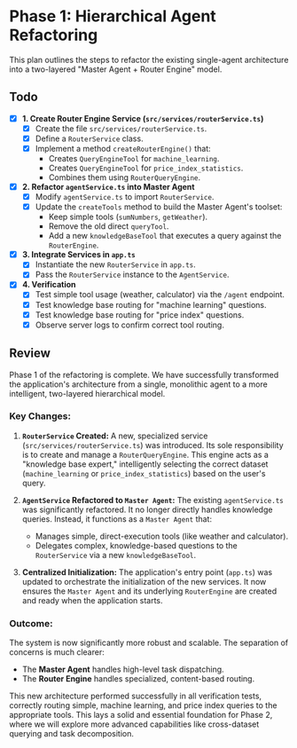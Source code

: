 # Phase 1: Hierarchical Agent Refactoring

This plan outlines the steps to refactor the existing single-agent architecture into a two-layered "Master Agent + Router Engine" model.

## Todo

- [x] **1. Create Router Engine Service (`src/services/routerService.ts`)**
    - [x] Create the file `src/services/routerService.ts`.
    - [x] Define a `RouterService` class.
    - [x] Implement a method `createRouterEngine()` that:
        - Creates `QueryEngineTool` for `machine_learning`.
        - Creates `QueryEngineTool` for `price_index_statistics`.
        - Combines them using `RouterQueryEngine`.

- [x] **2. Refactor `agentService.ts` into Master Agent**
    - [x] Modify `agentService.ts` to import `RouterService`.
    - [x] Update the `createTools` method to build the Master Agent's toolset:
        - Keep simple tools (`sumNumbers`, `getWeather`).
        - Remove the old direct `queryTool`.
        - Add a new `knowledgeBaseTool` that executes a query against the `RouterEngine`.

- [x] **3. Integrate Services in `app.ts`**
    - [x] Instantiate the new `RouterService` in `app.ts`.
    - [x] Pass the `RouterService` instance to the `AgentService`.

- [x] **4. Verification**
    - [x] Test simple tool usage (weather, calculator) via the `/agent` endpoint.
    - [x] Test knowledge base routing for "machine learning" questions.
    - [x] Test knowledge base routing for "price index" questions.
    - [x] Observe server logs to confirm correct tool routing.

## Review

Phase 1 of the refactoring is complete. We have successfully transformed the application's architecture from a single, monolithic agent to a more intelligent, two-layered hierarchical model.

### Key Changes:

1.  **`RouterService` Created:** A new, specialized service (`src/services/routerService.ts`) was introduced. Its sole responsibility is to create and manage a `RouterQueryEngine`. This engine acts as a "knowledge base expert," intelligently selecting the correct dataset (`machine_learning` or `price_index_statistics`) based on the user's query.

2.  **`AgentService` Refactored to `Master Agent`:** The existing `agentService.ts` was significantly refactored. It no longer directly handles knowledge queries. Instead, it functions as a `Master Agent` that:
    *   Manages simple, direct-execution tools (like weather and calculator).
    *   Delegates complex, knowledge-based questions to the `RouterService` via a new `knowledgeBaseTool`.

3.  **Centralized Initialization:** The application's entry point (`app.ts`) was updated to orchestrate the initialization of the new services. It now ensures the `Master Agent` and its underlying `RouterEngine` are created and ready when the application starts.

### Outcome:

The system is now significantly more robust and scalable. The separation of concerns is much clearer:

-   The **Master Agent** handles high-level task dispatching.
-   The **Router Engine** handles specialized, content-based routing.

This new architecture performed successfully in all verification tests, correctly routing simple, machine learning, and price index queries to the appropriate tools. This lays a solid and essential foundation for Phase 2, where we will explore more advanced capabilities like cross-dataset querying and task decomposition.
